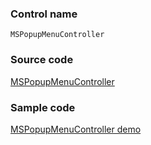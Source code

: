 ### Control name

`MSPopupMenuController`

### Source code

[MSPopupMenuController](https://github.com/microsoft/fluentui-apple/blob/master/ios/FluentUI/Popup%20Menu/MSPopupMenuController.swift)

### Sample code

[MSPopupMenuController demo](https://github.com/microsoft/fluentui-apple/blob/master/ios/FluentUI.Demo/FluentUI.Demo/Demos/MSPopupMenuDemoController.swift)
